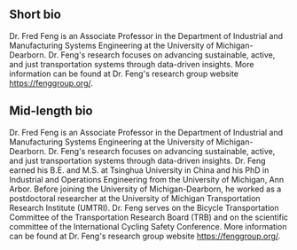 ## Short bio
Dr. Fred Feng is an Associate Professor in the Department of Industrial and Manufacturing Systems Engineering at the University of Michigan-Dearborn. 
Dr. Feng's research focuses on advancing sustainable, active, and just transportation systems through data-driven insights.
More information can be found at Dr. Feng's research group website <https://fenggroup.org/>.

## Mid-length bio
Dr. Fred Feng is an Associate Professor in the Department of Industrial and Manufacturing Systems Engineering at the University of Michigan-Dearborn. 
Dr. Feng's research focuses on advancing sustainable, active, and just transportation systems through data-driven insights.
Dr. Feng earned his B.E. and M.S. at Tsinghua University in China and his PhD in Industrial and Operations Engineering from the University of Michigan, Ann Arbor. 
Before joining the University of Michigan-Dearborn, he worked as a postdoctoral researcher at the University of Michigan Transportation Research Institute (UMTRI). 
Dr. Feng serves on the Bicycle Transportation Committee of the Transportation Research Board (TRB) 
and on the scientific committee of the International Cycling Safety Conference.
More information can be found at Dr. Feng's research group website <https://fenggroup.org/>.